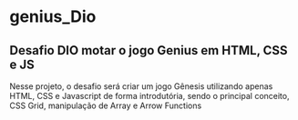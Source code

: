 # genius_Dio
## Desafio DIO motar o jogo Genius em HTML, CSS e JS 
Nesse projeto, o desafio será criar um jogo Gênesis utilizando apenas HTML, CSS e Javascript de forma introdutória, sendo o principal conceito, CSS Grid, manipulação de Array e Arrow Functions
